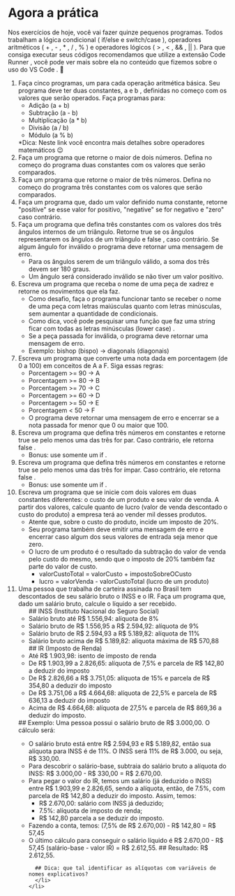 # Agora a prática

Nos exercícios de hoje, você vai fazer quinze pequenos programas. Todos trabalham a lógica condicional ( if/else e switch/case ), operadores aritméticos ( + , - , \* , / , % ) e operadores lógicos ( > , < , && , || ). Para que consiga executar seus códigos recomendamos que utilize a extensão Code Runner , você pode ver mais sobre ela no conteúdo que fizemos sobre o uso do VS Code . :rocket:

<ol>
<li>
  Faça cinco programas, um para cada operação aritmética básica. Seu programa deve ter duas constantes, a e b , definidas no começo com os valores que serão operados. Faça programas para:
  
  <ul>
    <li>Adição (a + b)</li>
    <li>Subtração (a - b)</li>
     <li>Multiplicação (a * b)</li>
    <li>Divisão (a / b)</li>
    <li>Módulo (a % b)</li>
  </ul>
  *Dica: Neste link você encontra mais detalhes sobre operadores matemáticos 😉
</li>

<li>Faça um programa que retorne o maior de dois números. Defina no começo do programa duas constantes com os valores que serão comparados.</li>

<li>Faça um programa que retorne o maior de três números. Defina no começo do programa três constantes com os valores que serão comparados.</li>

<li>Faça um programa que, dado um valor definido numa constante, retorne "positive" se esse valor for positivo, "negative" se for negativo e "zero" caso contrário.</li>

<li>Faça um programa que defina três constantes com os valores dos três ângulos internos de um triângulo. Retorne true se os ângulos representarem os ângulos de um triângulo e false , caso contrário. Se algum ângulo for inválido o programa deve retornar uma mensagem de erro.
  <ul>
    <li>Para os ângulos serem de um triângulo válido, a soma dos três devem ser 180 graus.</li>
    <li>Um ângulo será considerado inválido se não tiver um valor positivo.</li>
  </ul>
</li>

<li>Escreva um programa que receba o nome de uma peça de xadrez e retorne os movimentos que ela faz.
    <ul>
        <li>Como desafio, faça o programa funcionar tanto se receber o nome de uma peça com letras maiúsculas quanto com letras minúsculas, sem aumentar a quantidade de condicionais.</li>
        <li>Como dica, você pode pesquisar uma função que faz uma string ficar com todas as letras minúsculas (lower case) .</li>
        <li>Se a peça passada for inválida, o programa deve retornar uma mensagem de erro.</li>
        <li>Exemplo: bishop (bispo) -> diagonals (diagonais)</li>
    </ul>
</li>

<li>Escreva um programa que converte uma nota dada em porcentagem (de 0 a 100) em conceitos de A a F. Siga essas regras:

  <ul>
    <li>Porcentagem >= 90 -> A</li>
    <li>Porcentagem >= 80 -> B</li>
    <li>Porcentagem >= 70 -> C</li>
    <li>Porcentagem >= 60 -> D</li>
    <li>Porcentagem >= 50 -> E</li>
    <li>Porcentagem < 50 -> F</li>
    <li>O programa deve retornar uma mensagem de erro e encerrar se a nota passada for menor que 0 ou maior que 100.</li>
  </ul>

</li>

<li>Escreva um programa que defina três números em constantes e retorne true se pelo menos uma das três for par. Caso contrário, ele retorna false .
    <ul>
    <li>Bonus: use somente um if .</li>
    </ul>
</li>

<li>Escreva um programa que defina três números em constantes e retorne true se pelo menos uma das três for ímpar. Caso contrário, ele retorna false .
  <ul>
    <li>Bonus: use somente um if .</li>
  </ul>
</li>

<li>Escreva um programa que se inicie com dois valores em duas constantes diferentes: o custo de um produto e seu valor de venda. A partir dos valores, calcule quanto de lucro (valor de venda descontado o custo do produto) a empresa terá ao vender mil desses produtos.
  <ul>
    <li>Atente que, sobre o custo do produto, incide um imposto de 20%.</li>
    <li>Seu programa também deve emitir uma mensagem de erro e encerrar caso algum dos seus valores de entrada seja menor que zero.</li>
    <li>O lucro de um produto é o resultado da subtração do valor de venda pelo custo do mesmo, sendo que o imposto de 20% também faz parte do valor de custo.
    <ul>
    <li>valorCustoTotal = valorCusto + impostoSobreOCusto</li>
    <li>lucro = valorVenda - valorCustoTotal (lucro de um produto)</li>
    </ul>
    </li>
  </ul>

</li>

<li>Uma pessoa que trabalha de carteira assinada no Brasil tem descontados de seu salário bruto o INSS e o IR. Faça um programa que, dado um salário bruto, calcule o líquido a ser recebido.
  <ul>
  ## INSS (Instituto Nacional do Seguro Social)
  <li>Salário bruto até R$ 1.556,94: alíquota de 8%</li>
  <li>Salário bruto de R$ 1.556,95 a R$ 2.594,92: alíquota de 9%</li>
  <li>Salário bruto de R$ 2.594,93 a R$ 5.189,82: alíquota de 11%</li>
  <li>Salário bruto acima de R$ 5.189,82: alíquota máxima de R$ 570,88</li>
  </ul>
  <ul>
  ## IR (Imposto de Renda)
  <li>Até R$ 1.903,98: isento de imposto de renda</li>
  <li>De R$ 1.903,99 a 2.826,65: alíquota de 7,5% e parcela de R$ 142,80 a deduzir do imposto</li>
  <li>De R$ 2.826,66 a R$ 3.751,05: alíquota de 15% e parcela de R$ 354,80 a deduzir do imposto</li>
  <li>De R$ 3.751,06 a R$ 4.664,68: alíquota de 22,5% e parcela de R$ 636,13 a deduzir do imposto</li>
  <li>Acima de R$ 4.664,68: alíquota de 27,5% e parcela de R$ 869,36 a deduzir do imposto.</li>
  </ul>
</li>
## Exemplo: Uma pessoa possui o salário bruto de R$ 3.000,00. O cálculo será:
  <ul>
    <li>O salário bruto está entre R$ 2.594,93 e R$ 5.189,82, então sua alíquota para INSS é de 11%. O INSS será 11% de R$ 3.000, ou seja, R$ 330,00.</li>
    <li>Para descobrir o salário-base, subtraia do salário bruto a alíquota do INSS: R$ 3.000,00 - R$ 330,00 = R$ 2.670,00.</li>
    <li>Para pegar o valor do IR, temos um salário (já deduzido o INSS) entre R$ 1.903,99 e 2.826,65, sendo a alíquota, então, de 7.5%, com parcela de R$ 142,80 a deduzir do imposto. Assim, temos:
      <ul>
      <li>R$ 2.670,00: salário com INSS já deduzido;</li>
      <li>7.5%: alíquota de imposto de renda;</li>
      <li>R$ 142,80 parcela a se deduzir do imposto.</li>
      </ul>
      <li>Fazendo a conta, temos: (7,5% de R$ 2.670,00) - R$ 142,80 = R$ 57,45</li>
      <li>O último cálculo para conseguir o salário líquido é R$ 2.670,00 - R$ 57,45 (salário-base - valor IR) = R$ 2.612,55.
      ## Resultado: R$ 2.612,55.

      ## Dica: que tal identificar as alíquotas com variáveis de nomes explicativos?
      </li>
    </li>
  </ul>

</ol>
